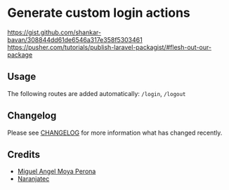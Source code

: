 # Generate custom login actions

https://gist.github.com/shankar-bavan/308844dd61de6546a317e358f5303461
https://pusher.com/tutorials/publish-laravel-packagist/#flesh-out-our-package

## Usage

The following routes are added automatically: `/login`, `/logout`

## Changelog

Please see [CHANGELOG](CHANGELOG.md) for more information what has changed recently.

## Credits

- [Miguel Angel Moya Perona](https://banzee.net)
- [Naranjatec](https://naranjatec.com)